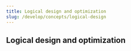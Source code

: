 ```yaml
---
title: Logical design and optimization
slug: /develop/concepts/logical-design
---
```


## Logical design and optimization
